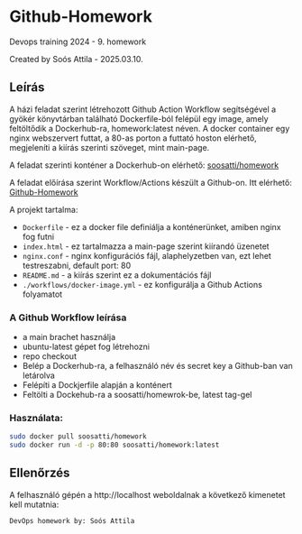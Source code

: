 # Github-Homework
Devops training 2024 - 9. homework


Created by Soós Attila - 2025.03.10.

## Leírás  
A házi feladat szerint létrehozott Github Action Workflow segítségével a gyökér könyvtárban található Dockerfile-ból felépül egy image, amely feltöltődik a Dockerhub-ra, homework:latest néven.
A docker container egy nginx webszervert futtat, a 80-as porton a futtató hoston elérhető, megjeleníti a kiírás szerinti szöveget, mint main-page.


A feladat szerinti konténer a Dockerhub-on elérhető: [soosatti/homework](https://hub.docker.com/repository/docker/soosatti/homework/general)

A feladat előírása szerint Workflow/Actions készült a Github-on. Itt elérhető: [Github-Homework](https://github.com/soosatti/Github-Homework/)

A projekt tartalma:
  * `Dockerfile`  - ez a docker file definiálja a konténerünket, amiben nginx fog futni
  * `index.html`  - ez tartalmazza a main-page szerint kiírandó üzenetet
  * `nginx.conf`  - nginx konfigurációs fájl, alaphelyzetben van, ezt lehet testreszabni, default port: 80
  * `README.md`   - a kiírás szerint ez a dokumentációs fájl
  * `./workflows/docker-image.yml` - ez konfigurálja a Github Actions folyamatot

### A Github Workflow leírása
 * a main brachet használja
 * ubuntu-latest gépet fog létrehozni
 * repo checkout
 * Belép a Dockerhub-ra, a felhasználó név és secret key a Github-ban van letárolva
 * Felépíti a Dockjerfile alapján a konténert
 * Feltölti a Dockehub-ra a soosatti/homewrok-be, latest tag-gel

### Használata:  
```bash
sudo docker pull soosatti/homework
sudo docker run -d -p 80:80 soosatti/homework:latest
```
   
## Ellenőrzés

A felhasználó gépén a http://localhost weboldalnak a következő kimenetet kell mutatnia:
 
```
DevOps homework by: Soós Attila
```
